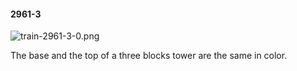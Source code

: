 #### 2961-3
![train-2961-3-0.png](https://github.com/lil-lab/nlvr/raw/master/nlvr/train/images/65/train-2961-3-0.png "train-2961-3-0.png")

The base and the top of a three blocks tower are the same in color.